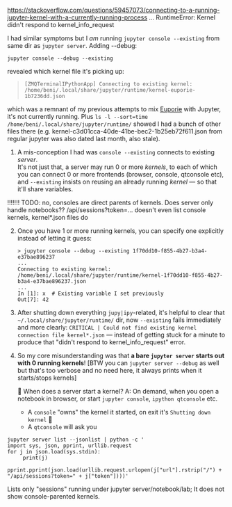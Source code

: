 https://stackoverflow.com/questions/59457073/connecting-to-a-running-jupyter-kernel-with-a-currently-running-process
...
RuntimeError: Kernel didn't respond to kernel_info_request



I had similar symptoms but I _am_ running `jupyter console --existing` from same dir as `jupyter server`.  Adding --debug:
```
jupyter console --debug --existing
```
revealed which kernel file it's picking up:
> `[ZMQTerminalIPythonApp] Connecting to existing kernel: /home/beni/.local/share/jupyter/runtime/kernel-euporie-1b7236dd.json`

which was a remnant of my previous attempts to mix [Euporie](https://euporie.readthedocs.io/) with Jupyter, it's not currently running.  Plus `ls -l --sort=time /home/beni/.local/share/jupyter/runtime/` showed I had a bunch of other files there (e.g. kernel-c3d01cca-40de-41be-bec2-1b25eb72f611.json from regular jupyter was also dated last month, also stale).

 1. A mis-conception I had was `console --existing` connects to existing _server_.  
    It's not just that, a server may run 0 or more _kernels_, to each of which you can connect 0 or more frontends (browser, console, qtconsole etc), and `--existing` insists on reusing an already running _kernel_ — so that it'll share variables.

   !!!!!!!    TODO: no, consoles are direct parents of kernels.  Does server only handle notebooks??
   /api/sessions?token=... doesn't even list console kernels, kernel*.json files do

 2. Once you have 1 or more running kernels, you can specify one explicitly instead of letting it guess:
    ```
    > jupyter console --debug --existing 1f70dd10-f855-4b27-b3a4-e37bae896237
    ...
    Connecting to existing kernel: /home/beni/.local/share/jupyter/runtime/kernel-1f70dd10-f855-4b27-b3a4-e37bae896237.json
    ...
    In [1]: x  # Existing variable I set previously
    Out[7]: 42
    ```

 3. After shutting down everything `jupy|ipy`-related, it's helpful to clear that `~/.local/share/jupyter/runtime/` dir, now `--existing` fails immediately and more clearly: `CRITICAL | Could not find existing kernel connection file kernel*.json` — instead of getting stuck for a minute to produce that "didn't respond to kernel_info_request" error.

 4. So my core misunderstanding was that **a bare `jupyter server` starts out with 0 running kernels**!
    [BTW you can `jupyter server --debug` as well but that's too verbose and no need here, it always prints when it starts/stops kernels]

    🛫 When does a server start a kernel?  A: On demand, when you open a notebook in browser, or start `jupyter console`, `ipython qtconsole` etc.
    * A `console` "owns" the kernel it started, on exit it's `Shutting down kernel` 🛑 
    * A `qtconsole` will ask you


```
jupyter server list --jsonlist | python -c '
import sys, json, pprint, urllib.request
for j in json.load(sys.stdin):
     print(j)
     pprint.pprint(json.load(urllib.request.urlopen(j["url"].rstrip("/") + "/api/sessions?token=" + j["token"])))'
```
Lists only "sessions" running under jupyter server/notebook/lab;
It does not show console-parented kernels.
